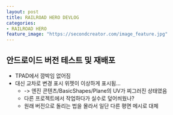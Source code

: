 ```yaml
---
layout: post
title: RAILROAD HERO DEVLOG
categories:
- RAILROAD HERO
feature_image: "https://secondcreator.com/image_feature.jpg"
---
```


## 안드로이드 버전 테스트 및 재배포
- TPAD에서 깜박임 없어짐
- 대신 교차로 변경 표시 위젯이 이상하게 표시됨…
  - -> 엔진 콘텐츠/BasicShapes/Plane의 UV가 찌그러진 상태였음
  - 다른 프로젝트에서 작업하다가 실수로 덮어씌웠나?
  - 원래 버전으로 돌리는 법을 몰라서 일단 다른 평면 메시로 대체
